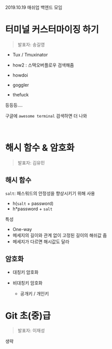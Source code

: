 2019.10.19 매쉬업 백엔드 모임

# 터미널 커스터마이징 하기

>  발표자: 송길영

* Tux / Tmuxinator



* how2 : 스택오버플로우 검색해줌
* howdoi
* goggler



* thefuck

등등등....

구글에 `awesome terminal` 검색하면 더 나와

<br>

# 해시 함수 & 암호화

> 발표자: 김유민

## 해시 함수

`salt`: 패스워드의 안정성을 향상시키기 위해 사용

* h(`salt` + password)
* h*password + `salt`



특성

* One-way
* 메세지의 길이와 관계 없이 고정된 길이의 해쉬값 줌
* 메세지가 다르면 해시값도 달라



## 암호화

* 대칭키 암호화

* 비대칭키 암호화
  * 공개키 / 개인키



# Git 초(중)급

> 발표자: 이재성

생략